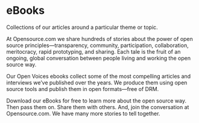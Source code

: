 eBooks
======

Collections of our articles around a particular theme or topic.

At Opensource.com we share hundreds of stories about the power of open source principles—transparency, community, participation, collaboration, meritocracy, rapid prototyping, and sharing. Each tale is the fruit of an ongoing, global conversation between people living and working the open source way.

Our Open Voices ebooks collect some of the most compelling articles and interviews we’ve published over the years. We produce them using open source tools and publish them in open formats—free of DRM.

Download our eBooks for free to learn more about the open source way. Then pass them on. Share them with others. And, join the conversation at Opensource.com. We have many more stories to tell together.
